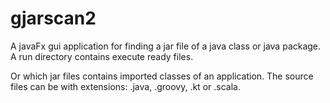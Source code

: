 # gjarscan2

 A javaFx gui application for finding a jar file of a java class or java package. A run directory contains execute ready files. 
 
 Or which jar files contains imported classes of an application. The source files can be with extensions: .java, .groovy, .kt or .scala.

